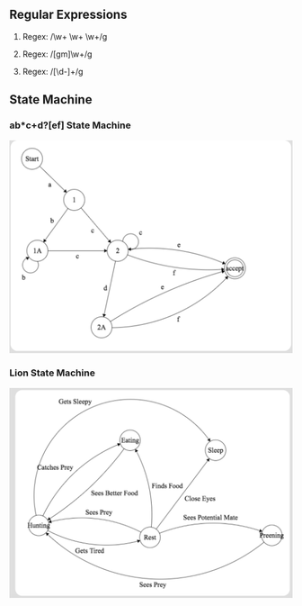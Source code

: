 ## Regular Expressions

1. Regex: /\w+ \w+ \w+/g

2. Regex: /[gm]\w+/g

3. Regex: /[\d\-]+/g

## State Machine

### ab*c+d?[ef] State Machine

![alt text](RegexSM.png "regex")

### Lion State Machine

![alt text](LionSM.png "lion")
